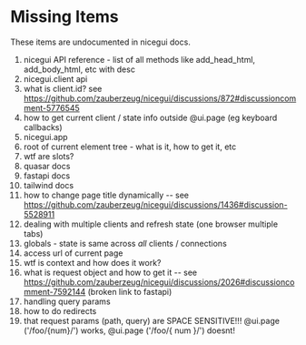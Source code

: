 # Missing Items

These items are undocumented in nicegui docs.

1. nicegui API reference - list of all methods like add_head_html, add_body_html, etc with desc
2. nicegui.client api
3. what is client.id?  see https://github.com/zauberzeug/nicegui/discussions/872#discussioncomment-5776545
4. how to get current client / state info outside @ui.page (eg keyboard callbacks)
5. nicegui.app
6. root of current element tree - what is it, how to get it, etc
7. wtf are slots?
8. quasar docs
9. fastapi docs
10. tailwind docs
11. how to change page title dynamically  -- see https://github.com/zauberzeug/nicegui/discussions/1436#discussion-5528911
12. dealing with multiple clients and refresh state (one browser multiple tabs)
13. globals - state is same across _all_ clients / connections
14. access url of current page
15. wtf is context and how does it work?
16. what is request object and how to get it -- see https://github.com/zauberzeug/nicegui/discussions/2026#discussioncomment-7592144 (broken link to fastapi)
17. handling query params
18. how to do redirects
19. that request params (path, query) are SPACE SENSITIVE!!!  @ui.page ('/foo/{num}/') works, @ui.page ('/foo/{ num }/') doesnt!

